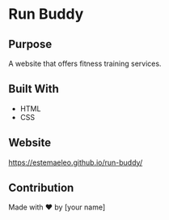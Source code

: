 # Run Buddy

## Purpose
A website that offers fitness training services.

## Built With
* HTML
* CSS

## Website
https://estemaeleo.github.io/run-buddy/

## Contribution
Made with ❤️ by [your name]
